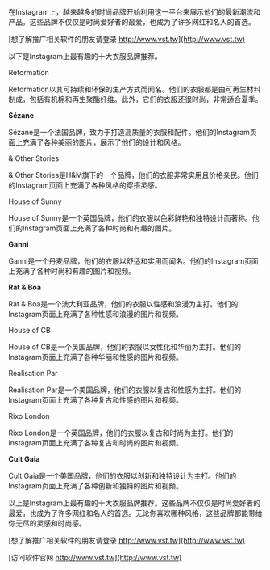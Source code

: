 在Instagram上，越来越多的时尚品牌开始利用这一平台来展示他们的最新潮流和产品。这些品牌不仅仅是时尚爱好者的最爱，也成为了许多网红和名人的首选。

[想了解推广相关软件的朋友请登录 http://www.vst.tw](http://www.vst.tw)

以下是Instagram上最有趣的十大衣服品牌推荐。

Reformation

Reformation以其可持续和环保的生产方式而闻名。他们的衣服都是由可再生材料制成，包括有机棉和再生聚酯纤维。此外，它们的衣服还很时尚，非常适合夏季。

**Sézane**

Sézane是一个法国品牌，致力于打造高质量的衣服和配件。他们的Instagram页面上充满了各种美丽的图片，展示了他们的设计和风格。

& Other Stories

& Other Stories是H&M旗下的一个品牌，他们的衣服非常实用且价格亲民。他们的Instagram页面上充满了各种风格的穿搭灵感。

House of Sunny

House of Sunny是一个英国品牌，他们的衣服以色彩鲜艳和独特设计而著称。他们的Instagram页面上充满了各种时尚和有趣的图片。

**Ganni**

Ganni是一个丹麦品牌，他们的衣服以舒适和实用而闻名。他们的Instagram页面上充满了各种时尚和有趣的图片和视频。

**Rat & Boa**

Rat & Boa是一个澳大利亚品牌，他们的衣服以性感和浪漫为主打。他们的Instagram页面上充满了各种性感和浪漫的图片和视频。

House of CB

House of CB是一个英国品牌，他们的衣服以女性化和华丽为主打。他们的Instagram页面上充满了各种华丽和性感的图片和视频。

Realisation Par

Realisation Par是一个美国品牌，他们的衣服以复古和性感为主打。他们的Instagram页面上充满了各种复古和性感的图片和视频。

Rixo London

Rixo London是一个英国品牌，他们的衣服以复古和时尚为主打。他们的Instagram页面上充满了各种复古和时尚的图片和视频。

**Cult Gaia**

Cult Gaia是一个美国品牌，他们的衣服以创新和独特设计为主打。他们的Instagram页面上充满了各种创新和独特的图片和视频。

以上是Instagram上最有趣的十大衣服品牌推荐。这些品牌不仅仅是时尚爱好者的最爱，也成为了许多网红和名人的首选。无论你喜欢哪种风格，这些品牌都能带给你无尽的灵感和时尚感。

[想了解推广相关软件的朋友请登录 http://www.vst.tw](http://www.vst.tw)


[访问软件官网 http://www.vst.tw](http://www.vst.tw)
